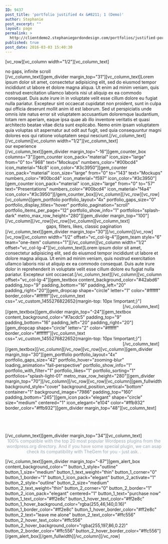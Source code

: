 ```yaml
---
ID: 9437
post_title: 'portfolio justified 4x &#8211; 1 (Demo)'
author: Stephanie
post_excerpt: ""
layout: page
permalink: >
  http://clientdemo2.stephaniegordondesign.com/portfolios/justified-portfolio-grid-demo/portfolio-justified-4x-1/
published: true
post_date: 2016-03-03 15:40:30
---
```

[vc_row][vc_column width="1/2"][vc_column_text]
<div class="title-h3"><span class="light">no gaps, infinite scroll</span></div>
[/vc_column_text][gem_divider margin_top="31"][vc_column_text]Lorem ipsum dolor sit amet, consectetur adipisicing elit, sed do eiusmod tempor incididunt ut labore et dolore magna aliqua. Ut enim ad minim veniam, quis nostrud exercitation ullamco laboris nisi ut aliquip ex ea commodo consequat. Duis aute irure in in voluptate velit esse cillum dolore eu fugiat nulla pariatur. Excepteur sint occaecat cupidatat non proident, sunt in culpa qui officia deserunt mollit anim id est laborum. Sed ut perspiciatis unde omnis iste natus error sit voluptatem accusantium doloremque laudantium, totam rem aperiam, eaque ipsa quae ab illo inventore veritatis et quasi architecto beatae vitae dicta sunt explicabo. Nemo enim ipsam voluptatem quia voluptas sit aspernatur aut odit aut fugit, sed quia consequuntur magni dolores eos qui ratione voluptatem sequi nesciunt.[/vc_column_text][/vc_column][vc_column width="1/2"][vc_column_text]
<div class="title-h3"><span class="light">our experience</span></div>
[/vc_column_text][gem_divider margin_top="-16"][gem_counter_box columns="3"][gem_counter icon_pack="material" icon_size="large" from="0" to="968" text="Mockups" numbers_color="#00bcd4" icon_material="f4c8" icon_color="#3c3950"][gem_counter icon_pack="material" icon_size="large" from="0" to="143" text="Mockups" numbers_color="#00bcd4" icon_material="f597" icon_color="#3c3950"][gem_counter icon_pack="material" icon_size="large" from="0" to="57" text="Presentations" numbers_color="#00bcd4" icon_material="f4a4" icon_color="#3c3950"][/gem_counter_box][/vc_column][/vc_row][vc_row][vc_column][gem_portfolio portfolio_layout="4x" portfolio_gaps_size="0" portfolio_display_titles="hover" portfolio_pagination="scroll" portfolio_items_per_page="12" portfolio_show_info="1" portfolios="splash-dark" metro_max_row_height="280"][gem_divider margin_top="100"][/vc_column][/vc_row][vc_row][vc_column][vc_column_text]
<div class="title-h2" style="text-align: center;"><span class="light">gaps, filters, likes, classic pagination</span></div>
[/vc_column_text][gem_divider margin_top="30"][/vc_column][/vc_row][vc_row][vc_column width="1/2" offset="vc_col-lg-4"][gem_team style="6" team="one-item" columns="1"][/vc_column][vc_column width="1/2" offset="vc_col-lg-4"][vc_column_text]Lorem ipsum dolor sit amet, consectetur adipisicing elit, sed do eiusmod tempor incididunt ut labore et dolore magna aliqua. Ut enim ad minim veniam, quis nostrud exercitation ullamco laboris nisi ut aliquip ex ea commodo consequat. Duis aute irure dolor in reprehenderit in voluptate velit esse cillum dolore eu fugiat nulla pariatur. Excepteur sint occaecat.[/vc_column_text][/vc_column][vc_column offset="vc_col-lg-4"][gem_textbox content_background_color="#42abd6" padding_top="9" padding_bottom="16" padding_left="20" padding_right="20"][gem_dropcap shape="circle" letter="1" color="#ffffff" border_color="#ffffff"][vc_column_text css=".vc_custom_1455276822652{margin-top: 10px !important;}"]<span style="color: #ffffff;">Lorem ipsum dolor sit amet, consectetur adipisicing elit, sed do </span>[/vc_column_text][/gem_textbox][gem_divider margin_top="-24"][gem_textbox content_background_color="#7acdc5" padding_top="9" padding_bottom="16" padding_left="20" padding_right="20"][gem_dropcap shape="circle" letter="2" color="#ffffff" border_color="#ffffff"][vc_column_text css=".vc_custom_1455276822652{margin-top: 10px !important;}"]<span style="color: #ffffff;">Lorem ipsum dolor sit amet, consectetur adipisicing elit, sed do </span>[/vc_column_text][/gem_textbox][/vc_column][/vc_row][vc_row][vc_column][gem_divider margin_top="30"][gem_portfolio portfolio_layout="4x" portfolio_gaps_size="42" portfolio_hover="zooming-blur" loading_animation="fall-perspective" portfolio_show_info="1" portfolio_with_filter="1" portfolio_likes="1" portfolio_sorting="1" portfolios="splash-light-01" metro_max_row_height="280"][gem_divider margin_top="70"][/vc_column][/vc_row][vc_row][vc_column][gem_fullwidth background_style="cover" background_position_vertical="bottom" container="1" background_image="7986" padding_top="160" padding_bottom="245"][gem_icon pack="elegant" shape="circle" size="medium" centered="1" icon_elegant="e104" color="#ffb932" border_color="#ffb932"][gem_divider margin_top="48"][vc_column_text]
<h2 style="text-align: center;"><span class="light" style="color: #ffffff;">PLUGINS READY </span></h2>
[/vc_column_text][gem_divider margin_top="34"][vc_column_text]

<p style="text-align: center; max-width: 900px; margin: 0 auto;"><span style="color: #99a9b5;">100% compatible with the top 20 most popular Wordpess plugins from the wordpress.org directory. And if you have some special plugin, we can asap check its compatibility with TheGem for you - just ask.
.</span>

[/vc_column_text][gem_divider margin_top="-87"][gem_alert_box content_background_color="" button_1_style="outline" button_1_size="medium" button_1_text_weight="thin" button_1_corner="0" button_1_border="1" button_1_icon_pack="elegant" button_2_activate="1" button_2_style="outline" button_2_size="medium" button_2_text_weight="thin" button_2_corner="0" button_2_border="1" button_2_icon_pack="elegant" centered="1" button_1_text="purchase now" button_1_text_color="#ff2e8c" button_1_hover_text_color="#ff2e8c" button_1_hover_background_color="rgba(255,46,140,0.16)" button_1_border_color="#ff2e8c" button_1_hover_border_color="#ff2e8c" button_2_text="leave me alone" button_2_text_color="#ffc556" button_2_hover_text_color="#ffc556" button_2_hover_background_color="rgba(255,197,86,0.22)" button_2_border_color="#ffc556" button_2_hover_border_color="#ffc556"][/gem_alert_box][/gem_fullwidth][/vc_column][/vc_row]